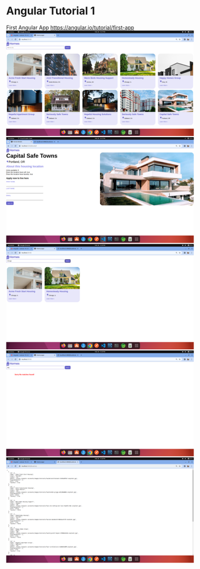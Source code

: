 # Angular Tutorial 1
  First Angular App
  <a href="https://angular.io/tutorial/first-app">https://angular.io/tutorial/first-app</a>
![Homepage](Homepage.png)
![IndividualHomeDetails](HomeDetails.png)
![SearchResults](SearchResults.png)
![SearchResultNotFound](Notfound.png)
![JsonServer](JsonServer.png)
